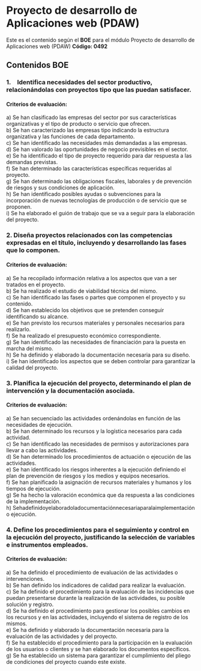 # Proyecto de desarrollo de Aplicaciones web (PDAW) #

Este es el contenido según el __BOE__ para el módulo Proyecto de desarrollo de Aplicaciones web (PDAW) __Código: 0492__

## Contenidos BOE ##

### 1. Identifica necesidades del sector productivo, relacionándolas con proyectos tipo que las puedan satisfacer.
#### Criterios de evaluación:
a) Se han clasificado las empresas del sector por sus características organizativas y el tipo de producto o servicio que ofrecen.<br>
b) Se han caracterizado las empresas tipo indicando la estructura organizativa y las funciones de cada departamento.<br>
c) Se han identificado las necesidades más demandadas a las empresas.<br>
d) Se han valorado las oportunidades de negocio previsibles en el sector.<br>
e) Se ha identificado el tipo de proyecto requerido para dar respuesta a las demandas previstas.<br>
f) Se han determinado las características específicas requeridas al proyecto.<br>
g) Se han determinado las obligaciones fiscales, laborales y de prevención de riesgos y sus condiciones de aplicación.<br>
h) Se han identificado posibles ayudas o subvenciones para la incorporación de nuevas tecnologías de producción o de servicio que se proponen.<br>
i) Se ha elaborado el guión de trabajo que se va a seguir para la elaboración del proyecto.

### 2. Diseña proyectos relacionados con las competencias expresadas en el título, incluyendo y desarrollando las fases que lo componen.
#### Criterios de evaluación:
a) Se ha recopilado información relativa a los aspectos que van a ser tratados en el proyecto.<br>
b) Se ha realizado el estudio de viabilidad técnica del mismo.<br>
c) Se han identificado las fases o partes que componen el proyecto y su contenido.<br>
d) Se han establecido los objetivos que se pretenden conseguir identificando su alcance.<br>
e) Se han previsto los recursos materiales y personales necesarios para realizarlo.<br>
f) Se ha realizado el presupuesto económico correspondiente.<br>
g) Se han identificado las necesidades de financiación para la puesta en marcha del mismo.<br>
h) Se ha definido y elaborado la documentación necesaria para su diseño.<br>
i) Se han identificado los aspectos que se deben controlar para garantizar la calidad del proyecto.<br>

### 3. Planifica la ejecución del proyecto, determinando el plan de intervención y la documentación asociada.
#### Criterios de evaluación:
a) Se han secuenciado las actividades ordenándolas en función de las necesidades de ejecución.<br>
b) Se han determinado los recursos y la logística necesarios para cada actividad.<br>
c) Se han identificado las necesidades de permisos y autorizaciones para llevar a cabo las actividades.<br>
d) Se han determinado los procedimientos de actuación o ejecución de las actividades.<br>
e) Se han identificado los riesgos inherentes a la ejecución definiendo el plan de prevención de riesgos y los medios y equipos necesarios.<br>
f) Se han planificado la asignación de recursos materiales y humanos y los tiempos de ejecución.<br>
g) Se ha hecho la valoración económica que da respuesta a las condiciones de la implementación.<br>
h) Sehadefinidoyelaboradoladocumentaciónnecesariaparalaimplementación o ejecución.<br>

### 4. Define los procedimientos para el seguimiento y control en la ejecución del proyecto, justificando la selección de variables e instrumentos empleados.
#### Criterios de evaluación:
a) Se ha definido el procedimiento de evaluación de las actividades o intervenciones.<br>
b) Se han definido los indicadores de calidad para realizar la evaluación.<br>
c) Se ha definido el procedimiento para la evaluación de las incidencias que puedan presentarse durante la realización de las actividades, su posible solución y registro.<br>
d) Se ha definido el procedimiento para gestionar los posibles cambios en los recursos y en las actividades, incluyendo el sistema de registro de los mismos.<br>
e) Se ha definido y elaborado la documentación necesaria para la evaluación de las actividades y del proyecto.<br>
f) Se ha establecido el procedimiento para la participación en la evaluación de los usuarios o clientes y se han elaborado los documentos específicos.<br>
g) Se ha establecido un sistema para garantizar el cumplimiento del pliego de condiciones del proyecto cuando este existe. <br>
